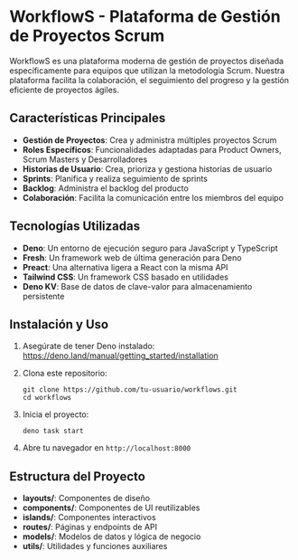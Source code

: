 # WorkflowS - Plataforma de Gestión de Proyectos Scrum

WorkflowS es una plataforma moderna de gestión de proyectos diseñada específicamente para equipos que utilizan la metodología Scrum. Nuestra plataforma facilita la colaboración, el seguimiento del progreso y la gestión eficiente de proyectos ágiles.

## Características Principales

- **Gestión de Proyectos**: Crea y administra múltiples proyectos Scrum
- **Roles Específicos**: Funcionalidades adaptadas para Product Owners, Scrum Masters y Desarrolladores
- **Historias de Usuario**: Crea, prioriza y gestiona historias de usuario
- **Sprints**: Planifica y realiza seguimiento de sprints
- **Backlog**: Administra el backlog del producto
- **Colaboración**: Facilita la comunicación entre los miembros del equipo

## Tecnologías Utilizadas

- **Deno**: Un entorno de ejecución seguro para JavaScript y TypeScript
- **Fresh**: Un framework web de última generación para Deno
- **Preact**: Una alternativa ligera a React con la misma API
- **Tailwind CSS**: Un framework CSS basado en utilidades
- **Deno KV**: Base de datos de clave-valor para almacenamiento persistente

## Instalación y Uso

1. Asegúrate de tener Deno instalado: https://deno.land/manual/getting_started/installation

2. Clona este repositorio:
   ```
   git clone https://github.com/tu-usuario/workflows.git
   cd workflows
   ```

3. Inicia el proyecto:
   ```
   deno task start
   ```

4. Abre tu navegador en `http://localhost:8000`

## Estructura del Proyecto

- **layouts/**: Componentes de diseño
- **components/**: Componentes de UI reutilizables
- **islands/**: Componentes interactivos
- **routes/**: Páginas y endpoints de API
- **models/**: Modelos de datos y lógica de negocio
- **utils/**: Utilidades y funciones auxiliares
